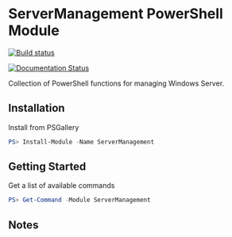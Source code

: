 # ServerManagement PowerShell Module

[![Build status](https://ci.appveyor.com/api/projects/status/stdm6vrj6i4ygtbn?svg=true)](https://ci.appveyor.com/project/twillin912/psservermanagement)

[![Documentation Status](http://readthedocs.org/projects/PSServerManagement/badge/?version=develop)](http://PSServerManagement.readthedocs.io/en/develop/?badge=develop)

Collection of PowerShell functions for managing Windows Server.

## Installation

Install from PSGallery

```powershell
PS> Install-Module -Name ServerManagement
```

## Getting Started

Get a list of available commands

```powershell
PS> Get-Command -Module ServerManagement
```

## Notes
